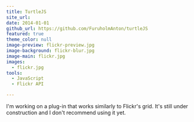 ```yaml
---
title: TurtleJS
site_url:
date: 2014-01-01
github_url: https://github.com/FuruholmAnton/turtleJS
featured: true
theme_color: null
image-preview: flickr-preview.jpg
image-background: flickr-blur.jpg
image-main: flickr.jpg
images:
  - flickr.jpg
tools:
  - JavaScript
  - Flickr API

---
```


I'm working on a plug-in that works similarly to Flickr's grid. It's still under construction and I don't recommend using it yet. 

<!--more-->
